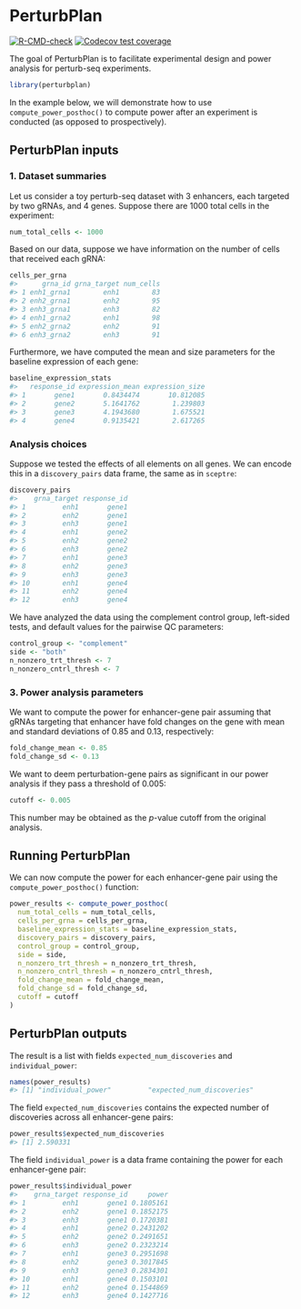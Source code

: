 
<!-- README.md is generated from README.Rmd. Please edit that file -->

# PerturbPlan

<!-- badges: start -->

[![R-CMD-check](https://img.shields.io/github/actions/workflow/status/Katsevich-Lab/perturbplan/R-CMD-check.yaml?branch=main&cacheSeconds=30)](https://github.com/Katsevich-Lab/perturbplan/actions?query=workflow%3AR-CMD-check+branch%3Amain)
[![Codecov test
coverage](https://codecov.io/gh/Katsevich-Lab/perturbplan/branch/main/graph/badge.svg)](https://app.codecov.io/gh/Katsevich-Lab/perturbplan?branch=main)
<!-- badges: end -->

The goal of PerturbPlan is to facilitate experimental design and power
analysis for perturb-seq experiments.

``` r
library(perturbplan)
```

In the example below, we will demonstrate how to use
`compute_power_posthoc()` to compute power after an experiment is
conducted (as opposed to prospectively).

## PerturbPlan inputs

### 1. Dataset summaries

Let us consider a toy perturb-seq dataset with 3 enhancers, each
targeted by two gRNAs, and 4 genes. Suppose there are 1000 total cells
in the experiment:

``` r
num_total_cells <- 1000
```

Based on our data, suppose we have information on the number of cells
that received each gRNA:

``` r
cells_per_grna
#>      grna_id grna_target num_cells
#> 1 enh1_grna1        enh1        83
#> 2 enh2_grna1        enh2        95
#> 3 enh3_grna1        enh3        82
#> 4 enh1_grna2        enh1        98
#> 5 enh2_grna2        enh2        91
#> 6 enh3_grna2        enh3        91
```

Furthermore, we have computed the mean and size parameters for the
baseline expression of each gene:

``` r
baseline_expression_stats
#>   response_id expression_mean expression_size
#> 1       gene1       0.8434474       10.812085
#> 2       gene2       5.1641762        1.239803
#> 3       gene3       4.1943680        1.675521
#> 4       gene4       0.9135421        2.617265
```

### Analysis choices

Suppose we tested the effects of all elements on all genes. We can
encode this in a `discovery_pairs` data frame, the same as in `sceptre`:

``` r
discovery_pairs
#>    grna_target response_id
#> 1         enh1       gene1
#> 2         enh2       gene1
#> 3         enh3       gene1
#> 4         enh1       gene2
#> 5         enh2       gene2
#> 6         enh3       gene2
#> 7         enh1       gene3
#> 8         enh2       gene3
#> 9         enh3       gene3
#> 10        enh1       gene4
#> 11        enh2       gene4
#> 12        enh3       gene4
```

We have analyzed the data using the complement control group, left-sided
tests, and default values for the pairwise QC parameters:

``` r
control_group <- "complement"
side <- "both"
n_nonzero_trt_thresh <- 7
n_nonzero_cntrl_thresh <- 7
```

### 3. Power analysis parameters

We want to compute the power for enhancer-gene pair assuming that gRNAs
targeting that enhancer have fold changes on the gene with mean and
standard deviations of 0.85 and 0.13, respectively:

``` r
fold_change_mean <- 0.85
fold_change_sd <- 0.13
```

We want to deem perturbation-gene pairs as significant in our power
analysis if they pass a threshold of 0.005:

``` r
cutoff <- 0.005
```

This number may be obtained as the $p$-value cutoff from the original
analysis.

## Running PerturbPlan

We can now compute the power for each enhancer-gene pair using the
`compute_power_posthoc()` function:

``` r
power_results <- compute_power_posthoc(
  num_total_cells = num_total_cells,
  cells_per_grna = cells_per_grna,
  baseline_expression_stats = baseline_expression_stats,
  discovery_pairs = discovery_pairs,
  control_group = control_group,
  side = side,
  n_nonzero_trt_thresh = n_nonzero_trt_thresh,
  n_nonzero_cntrl_thresh = n_nonzero_cntrl_thresh,
  fold_change_mean = fold_change_mean,
  fold_change_sd = fold_change_sd,
  cutoff = cutoff
)
```

## PerturbPlan outputs

The result is a list with fields `expected_num_discoveries` and
`individual_power`:

``` r
names(power_results)
#> [1] "individual_power"         "expected_num_discoveries"
```

The field `expected_num_discoveries` contains the expected number of
discoveries across all enhancer-gene pairs:

``` r
power_results$expected_num_discoveries
#> [1] 2.590331
```

The field `individual_power` is a data frame containing the power for
each enhancer-gene pair:

``` r
power_results$individual_power
#>    grna_target response_id     power
#> 1         enh1       gene1 0.1805161
#> 2         enh2       gene1 0.1852175
#> 3         enh3       gene1 0.1720381
#> 4         enh1       gene2 0.2431202
#> 5         enh2       gene2 0.2491651
#> 6         enh3       gene2 0.2323214
#> 7         enh1       gene3 0.2951698
#> 8         enh2       gene3 0.3017845
#> 9         enh3       gene3 0.2834301
#> 10        enh1       gene4 0.1503101
#> 11        enh2       gene4 0.1544869
#> 12        enh3       gene4 0.1427716
```
